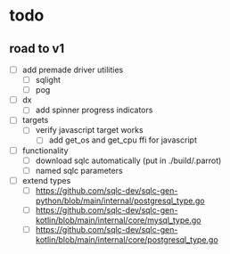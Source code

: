 # todo

## road to v1

- [ ] add premade driver utilities
  - [ ] sqlight
  - [ ] pog

- [ ] dx
  - [ ] add spinner progress indicators

- [ ] targets
  - [ ] verify javascript target works
    - [ ] add get_os and get_cpu ffi for javascript

- [ ] functionality
  - [ ] download sqlc automatically (put in ./build/.parrot)
  - [ ] named sqlc parameters

- [ ] extend types
  - [ ] https://github.com/sqlc-dev/sqlc-gen-python/blob/main/internal/postgresql_type.go
  - [ ] https://github.com/sqlc-dev/sqlc-gen-kotlin/blob/main/internal/core/mysql_type.go
  - [ ] https://github.com/sqlc-dev/sqlc-gen-kotlin/blob/main/internal/core/postgresql_type.go
